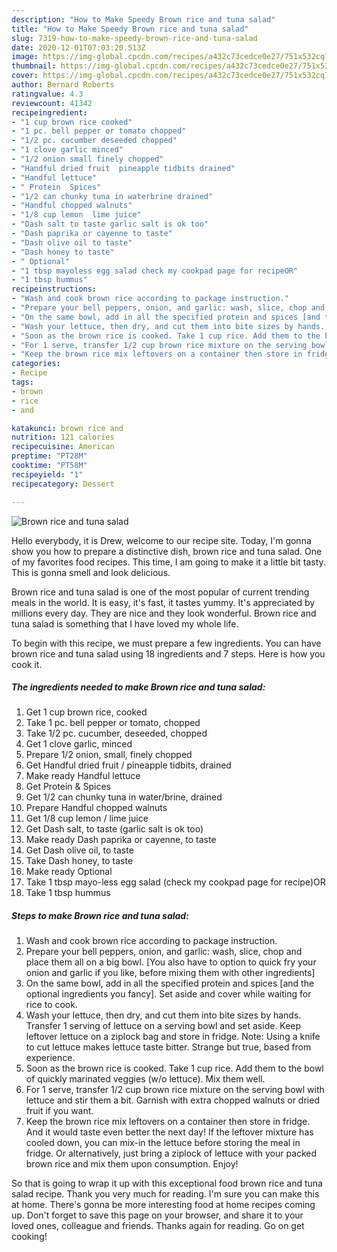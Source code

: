 ```yaml
---
description: "How to Make Speedy Brown rice and tuna salad"
title: "How to Make Speedy Brown rice and tuna salad"
slug: 7319-how-to-make-speedy-brown-rice-and-tuna-salad
date: 2020-12-01T07:03:20.513Z
image: https://img-global.cpcdn.com/recipes/a432c73cedce0e27/751x532cq70/brown-rice-and-tuna-salad-recipe-main-photo.jpg
thumbnail: https://img-global.cpcdn.com/recipes/a432c73cedce0e27/751x532cq70/brown-rice-and-tuna-salad-recipe-main-photo.jpg
cover: https://img-global.cpcdn.com/recipes/a432c73cedce0e27/751x532cq70/brown-rice-and-tuna-salad-recipe-main-photo.jpg
author: Bernard Roberts
ratingvalue: 4.3
reviewcount: 41342
recipeingredient:
- "1 cup brown rice cooked"
- "1 pc. bell pepper or tomato chopped"
- "1/2 pc. cucumber deseeded chopped"
- "1 clove garlic minced"
- "1/2 onion small finely chopped"
- "Handful dried fruit  pineapple tidbits drained"
- "Handful lettuce"
- " Protein  Spices"
- "1/2 can chunky tuna in waterbrine drained"
- "Handful chopped walnuts"
- "1/8 cup lemon  lime juice"
- "Dash salt to taste garlic salt is ok too"
- "Dash paprika or cayenne to taste"
- "Dash olive oil to taste"
- "Dash honey to taste"
- " Optional"
- "1 tbsp mayoless egg salad check my cookpad page for recipeOR"
- "1 tbsp hummus"
recipeinstructions:
- "Wash and cook brown rice according to package instruction."
- "Prepare your bell peppers, onion, and garlic: wash, slice, chop and place them all on a big bowl. [You also have to option to quick fry your onion and garlic if you like, before mixing them with other ingredients]"
- "On the same bowl, add in all the specified protein and spices [and the optional ingredients you fancy]. Set aside and cover while waiting for rice to cook."
- "Wash your lettuce, then dry, and cut them into bite sizes by hands. Transfer 1 serving of lettuce on a serving bowl and set aside. Keep leftover lettuce on a ziplock bag and store in fridge. Note: Using a knife to cut lettuce makes lettuce taste bitter. Strange but true, based from experience."
- "Soon as the brown rice is cooked. Take 1 cup rice. Add them to the bowl of quickly marinated veggies (w/o lettuce). Mix them well."
- "For 1 serve, transfer 1/2 cup brown rice mixture on the serving bowl with lettuce and stir them a bit. Garnish with extra chopped walnuts or dried fruit if you want."
- "Keep the brown rice mix leftovers on a container then store in fridge. And it would taste even better the next day! If the leftover mixture has cooled down, you can mix-in the lettuce before storing the meal in fridge. Or alternatively, just bring a ziplock of lettuce with your packed brown rice and mix them upon consumption. Enjoy!"
categories:
- Recipe
tags:
- brown
- rice
- and

katakunci: brown rice and 
nutrition: 121 calories
recipecuisine: American
preptime: "PT28M"
cooktime: "PT58M"
recipeyield: "1"
recipecategory: Dessert

---
```



![Brown rice and tuna salad](https://img-global.cpcdn.com/recipes/a432c73cedce0e27/751x532cq70/brown-rice-and-tuna-salad-recipe-main-photo.jpg)

Hello everybody, it is Drew, welcome to our recipe site. Today, I'm gonna show you how to prepare a distinctive dish, brown rice and tuna salad. One of my favorites food recipes. This time, I am going to make it a little bit tasty. This is gonna smell and look delicious.

Brown rice and tuna salad is one of the most popular of current trending meals in the world. It is easy, it's fast, it tastes yummy. It's appreciated by millions every day. They are nice and they look wonderful. Brown rice and tuna salad is something that I have loved my whole life.




To begin with this recipe, we must prepare a few ingredients. You can have brown rice and tuna salad using 18 ingredients and 7 steps. Here is how you cook it.

<!--inarticleads1-->

##### The ingredients needed to make Brown rice and tuna salad:

1. Get 1 cup brown rice, cooked
1. Take 1 pc. bell pepper or tomato, chopped
1. Take 1/2 pc. cucumber, deseeded, chopped
1. Get 1 clove garlic, minced
1. Prepare 1/2 onion, small, finely chopped
1. Get Handful dried fruit / pineapple tidbits, drained
1. Make ready Handful lettuce
1. Get  Protein &amp; Spices
1. Get 1/2 can chunky tuna in water/brine, drained
1. Prepare Handful chopped walnuts
1. Get 1/8 cup lemon / lime juice
1. Get Dash salt, to taste (garlic salt is ok too)
1. Make ready Dash paprika or cayenne, to taste
1. Get Dash olive oil, to taste
1. Take Dash honey, to taste
1. Make ready  Optional
1. Take 1 tbsp mayo-less egg salad (check my cookpad page for recipe)OR
1. Take 1 tbsp hummus




<!--inarticleads2-->

##### Steps to make Brown rice and tuna salad:

1. Wash and cook brown rice according to package instruction.
1. Prepare your bell peppers, onion, and garlic: wash, slice, chop and place them all on a big bowl. [You also have to option to quick fry your onion and garlic if you like, before mixing them with other ingredients]
1. On the same bowl, add in all the specified protein and spices [and the optional ingredients you fancy]. Set aside and cover while waiting for rice to cook.
1. Wash your lettuce, then dry, and cut them into bite sizes by hands. Transfer 1 serving of lettuce on a serving bowl and set aside. Keep leftover lettuce on a ziplock bag and store in fridge. Note: Using a knife to cut lettuce makes lettuce taste bitter. Strange but true, based from experience.
1. Soon as the brown rice is cooked. Take 1 cup rice. Add them to the bowl of quickly marinated veggies (w/o lettuce). Mix them well.
1. For 1 serve, transfer 1/2 cup brown rice mixture on the serving bowl with lettuce and stir them a bit. Garnish with extra chopped walnuts or dried fruit if you want.
1. Keep the brown rice mix leftovers on a container then store in fridge. And it would taste even better the next day! If the leftover mixture has cooled down, you can mix-in the lettuce before storing the meal in fridge. Or alternatively, just bring a ziplock of lettuce with your packed brown rice and mix them upon consumption. Enjoy!




So that is going to wrap it up with this exceptional food brown rice and tuna salad recipe. Thank you very much for reading. I'm sure you can make this at home. There's gonna be more interesting food at home recipes coming up. Don't forget to save this page on your browser, and share it to your loved ones, colleague and friends. Thanks again for reading. Go on get cooking!
